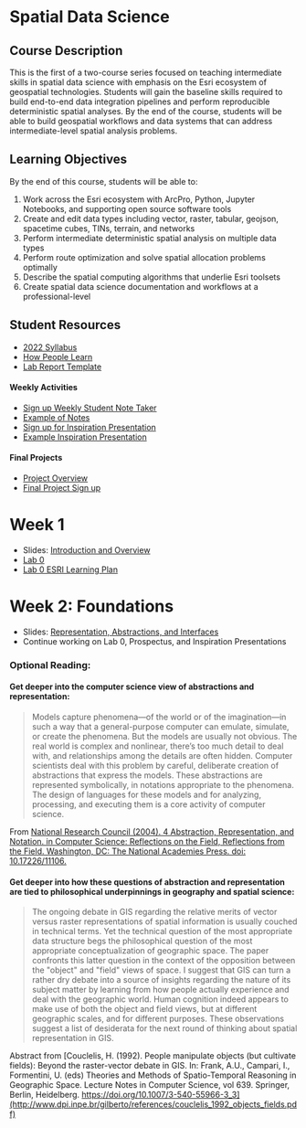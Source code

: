 # Spatial Data Science

## Course Description
This is the first of a two-course series focused on teaching intermediate skills in spatial data science with emphasis on the Esri ecosystem of geospatial technologies. Students will gain the baseline skills required to build end-to-end data integration pipelines and perform reproducible deterministic spatial analyses. By the end of the course, students will be able to build geospatial workflows and data systems that can address intermediate-level spatial analysis problems.

## Learning Objectives
By the end of this course, students will be able to:
1. Work across the Esri ecosystem with ArcPro, Python, Jupyter Notebooks, and
supporting open source software tools
2. Create and edit data types including vector, raster, tabular, geojson, spacetime
cubes, TINs, terrain, and networks
3. Perform intermediate deterministic spatial analysis on multiple data types
4. Perform route optimization and solve spatial allocation problems optimally
5. Describe the spatial computing algorithms that underlie Esri toolsets
6. Create spatial data science documentation and workflows at a professional-level


## Student Resources

- [2022 Syllabus](https://docs.google.com/document/d/1imnVS4QfQwgs8pTZEKjKABCTn8jYp0Yq/edit?usp=sharing&ouid=117926763410213500553&rtpof=true&sd=true)
- [How People Learn](https://docs.google.com/presentation/d/1b6uqHuiguISJPoROvoqOs9dAFAWZYbvMM5lTeO9655o/edit#slide=id.gaf8ebdd7e6_0_76)
- [Lab Report Template](https://docs.google.com/document/d/1gOGBtTe3dQzrXCEMl644QIVdJgMp8ahN/edit)


#### Weekly Activities
- [Sign up Weekly Student Note Taker](https://docs.google.com/spreadsheets/d/1gZBnFBbjkb3ryIFFotg0zilk9sXMZDIjLa--vnBuaUA/edit#gid=2014120666)
- [Example of Notes](https://docs.google.com/document/d/1OpdmrQNGFvg8OnD--i64asvWsNqwl6XiDkn72cUgIlM/edit)
- [Sign up for Inspiration Presentation](https://docs.google.com/spreadsheets/d/1UBUII60QZ9UxZowIRpkKireNtQYl2NHcw70HT7dND6A/edit#gid=750114212)
- [Example Inspiration Presentation](https://docs.google.com/presentation/d/1AmKitoWbCqK3ZeWPFVe1dm0KkKqUaknvkp1MQErbM9g/edit#slide=id.p)

#### Final Projects
- [Project Overview](https://docs.google.com/document/d/1Ipqnq78cdC5e94BoTvaD6ZCK6RsoPNbp/edit)
- [Final Project Sign up](https://docs.google.com/spreadsheets/d/1InjQSVN8neXKewZ0TawpBBjvzDhrMeOr/edit#gid=1892231489)


# Week 1
- Slides: [Introduction and Overview](https://docs.google.com/presentation/d/1Ih2Zsf4nfYDunFsd07ffMhLvQ0tVVs7t/edit#slide=id.p1)
- [Lab 0](https://docs.google.com/document/d/1Iz9zoDyZu6bNrij5YiwXLlFaJvFuWhzR/edit#heading=h.gjdgxs)
- [Lab 0 ESRI Learning Plan](https://www.esri.com/training/my-learning-plans/)



# Week 2: Foundations
- Slides: [Representation, Abstractions, and Interfaces](https://docs.google.com/presentation/d/1GiCiLoNf9TsXgQA7K69pPdMkA_OTEUEy/edit?usp=sharing&ouid=117926763410213500553&rtpof=true&sd=true)
- Continue working on Lab 0, Prospectus, and Inspiration Presentations

### Optional Reading:

#### Get deeper into the computer science view of abstractions and representation:

> Models capture phenomena—of the world or of the imagination—in such a way that a general-purpose computer can emulate, simulate, or create the phenomena. But the models are usually not obvious. The real world is complex and nonlinear, there’s too much detail to deal with, and relationships among the details are often hidden. Computer scientists deal with this problem by careful, deliberate creation of abstractions that express the models. These abstractions are represented symbolically, in notations appropriate to the phenomena. The design of languages for these models and for analyzing, processing, and executing them is a core activity of computer science.

From [National Research Council (2004). 4 Abstraction, Representation, and Notation. in Computer Science: Reflections on the Field, Reflections from the Field. Washington, DC: The National Academies Press. doi: 10.17226/11106.](https://nap.nationalacademies.org/read/11106/chapter/6)


#### Get deeper into how these questions of abstraction and representation are tied to philosophical underpinnings in geography and spatial science:

> The ongoing debate in GIS regarding the relative merits of vector versus raster representations of spatial information is usually couched in technical terms. Yet the technical question of the most appropriate data structure begs the philosophical question of the most appropriate conceptualization of geographic space. The paper confronts this latter question in the context of the opposition between the "object" and "field" views of space. I suggest that GIS can turn a rather dry debate into a source of insights regarding the nature of its subject matter by learning from how people actually experience and deal with the geographic world. Human cognition indeed appears to make use of both the object and field views, but at different geographic scales, and for different purposes. These observations suggest a list of desiderata for the next round of thinking about spatial representation in GIS.

Abstract from [Couclelis, H. (1992). People manipulate objects (but cultivate fields): Beyond the raster-vector debate in GIS. In: Frank, A.U., Campari, I., Formentini, U. (eds) Theories and Methods of Spatio-Temporal Reasoning in Geographic Space. Lecture Notes in Computer Science, vol 639. Springer, Berlin, Heidelberg. https://doi.org/10.1007/3-540-55966-3_3](http://www.dpi.inpe.br/gilberto/references/couclelis_1992_objects_fields.pdf)
